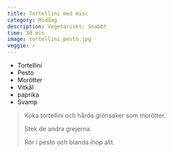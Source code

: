 ```yaml
---
title: Tortellini med misc
category: Middag
description: Vegetariskt; Snabbt
time: 30 min
image: tortellini_pesto.jpg
veggie: ✓
---
```


- Tortellini
- Pesto
- Morötter
- Vitkål
- paprika
- Svamp

> Koka tortellini och hårda grönsaker som morötter.
> 
> Stek de andra grejerna.
> 
> Rör i pesto och blanda ihop allt.
